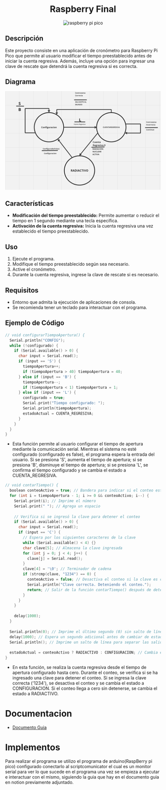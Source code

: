 <h1 align="center">Raspberry Final</h1>

<p align="center">
  <img src="https://github.com/vera-perez-upb/sfi-estudiantes-202310-Cristian171/assets/72422960/240579e4-f81e-494d-a8d8-cc9fdf89d539" alt="raspberry pi pico">
</p>

## Descripción

Este proyecto consiste en una aplicación de cronómetro para Raspberry Pi Pico que permite al usuario modificar el tiempo preestablecido antes de iniciar la cuenta regresiva. Además, incluye una opción para ingresar una clave de rescate que detendrá la cuenta regresiva si es correcta.

## Diagrama

![Diagrama](DiagramaUML.png)

## Características

- **Modificación del tiempo preestablecido:** Permite aumentar o reducir el tiempo en 1 segundo mediante una tecla específica.
- **Activación de la cuenta regresiva:** Inicia la cuenta regresiva una vez establecido el tiempo preestablecido.

## Uso

1. Ejecute el programa.
2. Modifique el tiempo preestablecido según sea necesario.
3. Active el cronómetro.
4. Durante la cuenta regresiva, ingrese la clave de rescate si es necesario.

## Requisitos

- Entorno que admita la ejecución de aplicaciones de consola.
- Se recomienda tener un teclado para interactuar con el programa.

## Ejemplo de Código

```c++
// void configurarTiempoApertura() {
  Serial.println("CONFIG");
  while (!configurado) {
    if (Serial.available() > 0) {
      char input = Serial.read();
      if (input == 'S') {
        tiempoApertura++;
        if (tiempoApertura > 40) tiempoApertura = 40;
      } else if (input == 'B') {
        tiempoApertura--;
        if (tiempoApertura < 1) tiempoApertura = 1;
      } else if (input == 'L') {
        configurado = true;
        Serial.print("Tiempo configurado: ");
        Serial.println(tiempoApertura);
        estadoActual = CUENTA_REGRESIVA;
      }
    }
  }
}

```
- Esta función permite al usuario configurar el tiempo de apertura mediante la comunicación serial. Mientras el sistema no esté configurado (configurado es false), el programa espera la entrada del usuario. Si se presiona 'S', aumenta el tiempo de apertura; si se presiona 'B', disminuye el tiempo de apertura; si se presiona 'L', se confirma el tiempo configurado y se cambia el estado a CUENTA_REGRESIVA.

```c++
// void contarTiempo() {
  boolean conteoActivo = true; // Bandera para indicar si el conteo está activo
  for (int i = tiempoApertura - 1; i >= 0 && conteoActivo; i--) {
    Serial.print(i); // Imprime el número
    Serial.print(" "); // Agrega un espacio

    // Verifica si se ingresó la clave para detener el conteo
    if (Serial.available() > 0) {
      char input = Serial.read();
      if (input == 'C') {
        // Espera por los siguientes caracteres de la clave
        while (Serial.available() < 4) {}
        char clave[5]; // Almacena la clave ingresada
        for (int j = 0; j < 4; j++) {
          clave[j] = Serial.read();
        }
        clave[4] = '\0'; // Terminador de cadena
        if (strcmp(clave, "1234") == 0) {
          conteoActivo = false; // Desactiva el conteo si la clave es correcta
          Serial.println("Clave correcta. Deteniendo el conteo.");
          return; // Salir de la función contarTiempo() después de detener el conteo
        }
      }
    }

    delay(1000);
  }
  
  Serial.println(0); // Imprime el último segundo (0) sin salto de línea
  delay(1000); // Espera un segundo adicional antes de cambiar de estado
  Serial.println(); // Imprime un salto de línea para separar las salidas
  
  estadoActual = conteoActivo ? RADIACTIVO : CONFIGURACION; // Cambia el estado dependiendo si el conteo está activo o no
}
```
- En esta función, se realiza la cuenta regresiva desde el tiempo de apertura configurado hasta cero. Durante el conteo, se verifica si se ha ingresado una clave para detener el conteo. Si se ingresa la clave correcta ('1234'), se desactiva el conteo y se cambia el estado a CONFIGURACION. Si el conteo llega a cero sin detenerse, se cambia el estado a RADIACTIVO.

# Documentacion

- [Documento Guia](https://silk-motion-e7d.notion.site/Unidad-1-Software-para-sistemas-embebidos-86760026bfac4e339e649191eedab500)

# Implementos

Para realizar el programa se utilizo el programa de arduino(RaspBerry pi pico) configurado conectarlo al scriptcomunicator el cual es un monitor serial para ver lo que sucede en el programa una vez se empieza a ejecutar e interactuar con el mismo, siguiendo la guia que hay en el documento guia en notion previamente adjuntado.


